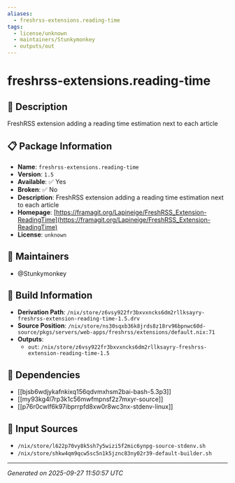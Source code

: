 ```yaml
---
aliases:
  - freshrss-extensions.reading-time
tags:
  - license/unknown
  - maintainers/Stunkymonkey
  - outputs/out
---
```


# freshrss-extensions.reading-time

## 📝 Description

FreshRSS extension adding a reading time estimation next to each article

## 📋 Package Information

- **Name**: `freshrss-extensions.reading-time`
- **Version**: `1.5`
- **Available**: ✅ Yes
- **Broken**: ✅ No
- **Description**: FreshRSS extension adding a reading time estimation next to each article
- **Homepage**: [https://framagit.org/Lapineige/FreshRSS_Extension-ReadingTime](https://framagit.org/Lapineige/FreshRSS_Extension-ReadingTime)
- **License**: `unknown`
## 👥 Maintainers

- @Stunkymonkey


## 🔧 Build Information

- **Derivation Path**: `/nix/store/z6vsy922fr3bxvxncks6dm2rllksayry-freshrss-extension-reading-time-1.5.drv`
- **Source Position**: `/nix/store/ns30sqxb36k8jrds8z18rv96bpnwc60d-source/pkgs/servers/web-apps/freshrss/extensions/default.nix:71`
- **Outputs**:
  - `out`:  `/nix/store/z6vsy922fr3bxvxncks6dm2rllksayry-freshrss-extension-reading-time-1.5`

## 🔗 Dependencies

- [[bjsb6wdjykafnkixq156qdvmxhsm2bai-bash-5.3p3]]
- [[my93kg4l7rp3k1c56mwfmpnsf2z7mxyr-source]]
- [[p76r0cwlf6k97ibprrpfd8xw0r8wc3nx-stdenv-linux]]

## 📁 Input Sources

- `/nix/store/l622p70vy8k5sh7y5wizi5f2mic6ynpg-source-stdenv.sh`
- `/nix/store/shkw4qm9qcw5sc5n1k5jznc83ny02r39-default-builder.sh`

---
*Generated on 2025-09-27 11:50:57 UTC*
